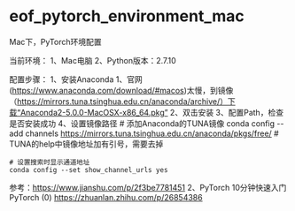 # eof_pytorch_environment_mac
Mac下，PyTorch环境配置

当前环境：
1、Mac电脑
2、Python版本：2.7.10

配置步骤：
1、安装Anaconda
  1、官网(https://www.anaconda.com/download/#macos)太慢，到镜像（https://mirrors.tuna.tsinghua.edu.cn/anaconda/archive/）下载“Anaconda2-5.0.0-MacOSX-x86_64.pkg”
  2、双击安装
  3、配置Path，检查是否安装成功
  4、设置镜像路径
    # 添加Anaconda的TUNA镜像
    conda config --add channels https://mirrors.tuna.tsinghua.edu.cn/anaconda/pkgs/free/
    # TUNA的help中镜像地址加有引号，需要去掉
    
    # 设置搜索时显示通道地址
    conda config --set show_channel_urls yes
  参考：https://www.jianshu.com/p/2f3be7781451
2、PyTorch
  10分钟快速入门PyTorch (0)
  https://zhuanlan.zhihu.com/p/26854386
